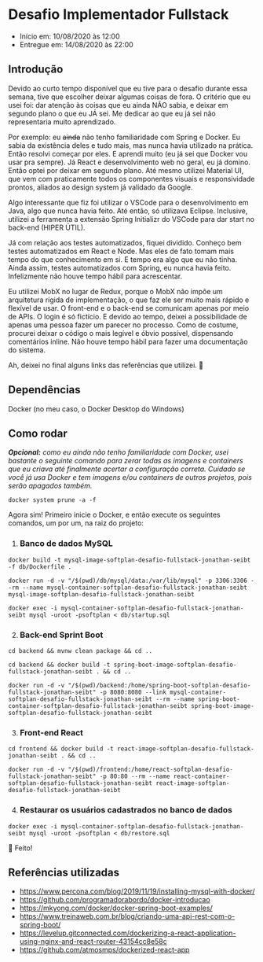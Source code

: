 # Desafio Implementador Fullstack

- Início em: 10/08/2020 às 12:00
- Entregue em: 14/08/2020 às 22:00

## Introdução

Devido ao curto tempo disponível que eu tive para o desafio durante essa semana, tive que escolher deixar algumas coisas de fora. O critério que eu usei foi: dar atenção às coisas que eu ainda NÃO sabia, e deixar em segundo plano o que eu JÁ sei. Me dedicar ao que eu já sei não representaria muito aprendizado.

Por exemplo: eu ~~ainda~~ não tenho familiaridade com Spring e Docker. Eu sabia da existência deles e tudo mais, mas nunca havia utilizado na prática. Então resolvi começar por eles. E aprendi muito (eu já sei que Docker vou usar pra sempre). Já React e desenvolvimento web no geral, eu já domino. Então optei por deixar em segundo plano. Até mesmo utilizei Material UI, que vem com praticamente todos os componentes visuais e responsividade prontos, aliados ao design system já validado da Google.

Algo interessante que fiz foi utilizar o VSCode para o desenvolvimento em Java, algo que nunca havia feito. Até então, só utilizava Eclipse. Inclusive, utilizei a ferramenta a extensão Spring Initializr do VSCode para dar start no back-end (HIPER ÚTIL).

Já com relação aos testes automatizados, fiquei dividido. Conheço bem testes automatizados em React e Node. Mas eles de fato tomam mais tempo do que conhecimento em si. E tempo era algo que eu não tinha. Ainda assim, testes automatizados com Spring, eu nunca havia feito. Infelizmente não houve tempo hábil para acrescentar.

Eu utilizei MobX no lugar de Redux, porque o MobX não impõe um arquitetura rígida de implementação, o que faz ele ser muito mais rápido e flexível de usar. O front-end e o back-end se comunicam apenas por meio de APIs. O login é só fictício. E devido ao tempo, deixei a possibilidade de apenas uma pessoa fazer um parecer no processo. Como de costume, procurei deixar o código o mais legível e óbvio possível, dispensando comentários inline. Não houve tempo hábil para fazer uma documentação do sistema.

Ah, deixei no final alguns links das referências que utilizei. 🤜

## Dependências

Docker (no meu caso, o Docker Desktop do Windows)

## Como rodar

_**Opcional:** como eu ainda não tenho familiaridade com Docker, usei bastante o seguinte comando para zerar todas as imagens e containers que eu criava até finalmente acertar a configuração correta. Cuidado se você já usa Docker e tem imagens e/ou containers de outros projetos, pois serão apagados também._

```
docker system prune -a -f
```

Agora sim! Primeiro inicie o Docker, e então execute os seguintes comandos, um por um, na raiz do projeto:

1. ### Banco de dados MySQL

```
docker build -t mysql-image-softplan-desafio-fullstack-jonathan-seibt -f db/Dockerfile .
```

```
docker run -d -v "/$(pwd)/db/mysql/data:/var/lib/mysql" -p 3306:3306 --rm --name mysql-container-softplan-desafio-fullstack-jonathan-seibt mysql-image-softplan-desafio-fullstack-jonathan-seibt
```

```
docker exec -i mysql-container-softplan-desafio-fullstack-jonathan-seibt mysql -uroot -psoftplan < db/startup.sql
```

2. ### Back-end Sprint Boot

```
cd backend && mvnw clean package && cd ..
```

```
cd backend && docker build -t spring-boot-image-softplan-desafio-fullstack-jonathan-seibt . && cd ..
```

```
docker run -d -v "/$(pwd)/backend:/home/spring-boot-softplan-desafio-fullstack-jonathan-seibt" -p 8080:8080 --link mysql-container-softplan-desafio-fullstack-jonathan-seibt --rm --name spring-boot-container-softplan-desafio-fullstack-jonathan-seibt spring-boot-image-softplan-desafio-fullstack-jonathan-seibt
```

3. ### Front-end React

```
cd frontend && docker build -t react-image-softplan-desafio-fullstack-jonathan-seibt . && cd ..
```

```
docker run -d -v "/$(pwd)/frontend:/home/react-softplan-desafio-fullstack-jonathan-seibt" -p 80:80 --rm --name react-container-softplan-desafio-fullstack-jonathan-seibt react-image-softplan-desafio-fullstack-jonathan-seibt
```

4. ### Restaurar os usuários cadastrados no banco de dados

```
docker exec -i mysql-container-softplan-desafio-fullstack-jonathan-seibt mysql -uroot -psoftplan < db/restore.sql
```

👏 Feito!

## Referências utilizadas

- https://www.percona.com/blog/2019/11/19/installing-mysql-with-docker/
- https://github.com/programadorabordo/docker-introducao
- https://mkyong.com/docker/docker-spring-boot-examples/
- https://www.treinaweb.com.br/blog/criando-uma-api-rest-com-o-spring-boot/
- https://levelup.gitconnected.com/dockerizing-a-react-application-using-nginx-and-react-router-43154cc8e58c
- https://github.com/atmosmps/dockerized-react-app
